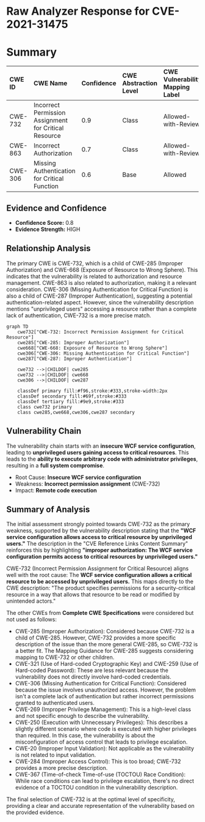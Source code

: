 # Raw Analyzer Response for CVE-2021-31475

# Summary
| CWE ID  | CWE Name                                                      | Confidence | CWE Abstraction Level | CWE Vulnerability Mapping Label | CWE-Vulnerability Mapping Notes |
| :-------- | :------------------------------------------------------------ | :--------- | :---------------------- | :------------------------------ | :------------------------------ |
| CWE-732   | Incorrect Permission Assignment for Critical Resource       | 0.9        | Class                   | Allowed-with-Review             | Primary CWE                     |
| CWE-863   | Incorrect Authorization                                       | 0.7        | Class                   | Allowed-with-Review             | Secondary Candidate             |
| CWE-306   | Missing Authentication for Critical Function                | 0.6        | Base                    | Allowed                         | Secondary Candidate             |

## Evidence and Confidence

*   **Confidence Score:** 0.8
*   **Evidence Strength:** HIGH

## Relationship Analysis
The primary CWE is CWE-732, which is a child of CWE-285 (Improper Authorization) and CWE-668 (Exposure of Resource to Wrong Sphere). This indicates that the vulnerability is related to authorization and resource management. CWE-863 is also related to authorization, making it a relevant consideration. CWE-306 (Missing Authentication for Critical Function) is also a child of CWE-287 (Improper Authentication), suggesting a potential authentication-related aspect. However, since the vulnerability description mentions "unprivileged users" accessing a resource rather than a complete lack of authentication, CWE-732 is a more precise match.

```mermaid
graph TD
    cwe732["CWE-732: Incorrect Permission Assignment for Critical Resource"]
    cwe285["CWE-285: Improper Authorization"]
    cwe668["CWE-668: Exposure of Resource to Wrong Sphere"]
    cwe306["CWE-306: Missing Authentication for Critical Function"]
    cwe287["CWE-287: Improper Authentication"]

    cwe732 -->|CHILDOF| cwe285
    cwe732 -->|CHILDOF| cwe668
    cwe306 -->|CHILDOF| cwe287

    classDef primary fill:#f96,stroke:#333,stroke-width:2px
    classDef secondary fill:#69f,stroke:#333
    classDef tertiary fill:#9e9,stroke:#333
    class cwe732 primary
    class cwe285,cwe668,cwe306,cwe287 secondary
```

## Vulnerability Chain
The vulnerability chain starts with an **insecure WCF service configuration**, leading to **unprivileged users gaining access to critical resources**. This leads to the **ability to execute arbitrary code with administrator privileges**, resulting in a **full system compromise**.
  - Root Cause: **Insecure WCF service configuration**
  - Weakness: **Incorrect permission assignment** (CWE-732)
  - Impact: **Remote code execution**

## Summary of Analysis
The initial assessment strongly pointed towards CWE-732 as the primary weakness, supported by the vulnerability description stating that the **"WCF service configuration allows access to critical resource by unprivileged users."** The description in the "CVE Reference Links Content Summary" reinforces this by highlighting **"improper authorization: The WCF service configuration permits access to critical resources by unprivileged users."**

CWE-732 (Incorrect Permission Assignment for Critical Resource) aligns well with the root cause: The **WCF service configuration allows a critical resource to be accessed by unprivileged users.** This maps directly to the CWE description: "The product specifies permissions for a security-critical resource in a way that allows that resource to be read or modified by unintended actors."

The other CWEs from **Complete CWE Specifications** were considered but not used as follows:

*   CWE-285 (Improper Authorization): Considered because CWE-732 is a child of CWE-285. However, CWE-732 provides a more specific description of the issue than the more general CWE-285, so CWE-732 is a better fit. The Mapping Guidance for CWE-285 suggests considering mapping to CWE-732 or other children.
*   CWE-321 (Use of Hard-coded Cryptographic Key) and CWE-259 (Use of Hard-coded Password): These are less relevant because the vulnerability does not directly involve hard-coded credentials.
*   CWE-306 (Missing Authentication for Critical Function): Considered because the issue involves unauthorized access. However, the problem isn't a complete lack of authentication but rather incorrect permissions granted to authenticated users.
*   CWE-269 (Improper Privilege Management): This is a high-level class and not specific enough to describe the vulnerability.
*   CWE-250 (Execution with Unnecessary Privileges): This describes a slightly different scenario where code is executed with higher privileges than required. In this case, the vulnerability is about the misconfiguration of access control that leads to privilege escalation.
*   CWE-20 (Improper Input Validation): Not applicable as the vulnerability is not related to input validation.
*   CWE-284 (Improper Access Control): This is too broad; CWE-732 provides a more precise description.
*   CWE-367 (Time-of-check Time-of-use (TOCTOU) Race Condition): While race conditions can lead to privilege escalation, there's no direct evidence of a TOCTOU condition in the vulnerability description.

The final selection of CWE-732 is at the optimal level of specificity, providing a clear and accurate representation of the vulnerability based on the provided evidence.